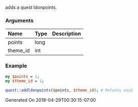 adds a quest ldonpoints.
### Arguments
**Name**|**Type**|**Description**
:---|:---|:---
points|long|
theme_id|int|

### Example

```perl
my $points = 1;
my $theme_id = 1;

quest::addldonpoints($points, $theme_id); # Returns void
```


Generated On 2018-04-29T00:30:15-07:00